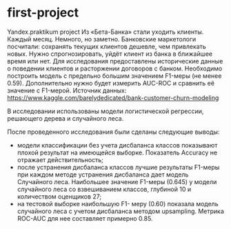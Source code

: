 # first-project
Yandex.praktikum project
Из «Бета-Банка» стали уходить клиенты. Каждый месяц. Немного, но заметно. Банковские маркетологи посчитали: сохранять текущих клиентов дешевле, чем привлекать новых.
Нужно спрогнозировать, уйдёт клиент из банка в ближайшее время или нет. Для исследования предоставлены исторические данные о поведении клиентов и расторжении договоров с банком.
Необходимо построить модель с предельно большим значением F1-меры (не менее 0.59).
Дополнительно нужно будет измерить AUC-ROC и сравнить её значение с F1-мерой.
Источник данных: https://www.kaggle.com/barelydedicated/bank-customer-churn-modeling

В исследовании использованы модели логистической регрессии, решающего дерева и случайного леса.

После проведенного исследования были сделаны следующие выводы:
- модели классификации без учета дисбаланса классов показывают плохой результат на имеющейся выборке. Показатель Accuracy не отражает действительность;
- после устранения дисбаланса классов лучшие результаты F1-меры при каждом методе устранения дисбаланса дает модель Случайного леса. Наибольшее значение F1-меры (0.645) у модели случайного леса со взвешиванием классов, глубиной 10 и количеством оценщиков 27;
- на тестовой выборке наибольшую F1- меру (0.60) показала модель случайного леса с учетом дисбаланса методом upsampling. Метрика ROC-AUC для нее составляет примерно 0.85.
